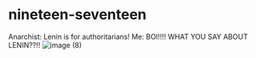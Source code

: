 # nineteen-seventeen
Anarchist: Lenin is for authoritarians! Me: BOI!!!! WHAT YOU SAY ABOUT LENIN??!!
![image (8)](https://github.com/user-attachments/assets/3dad145d-8a8f-4e4f-b413-e32b860cb7b7)

